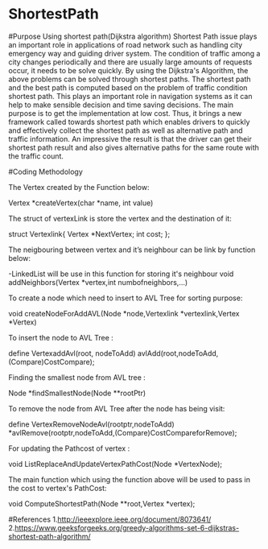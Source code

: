 # ShortestPath


#Purpose Using shortest path(Dijkstra algorithm)
Shortest Path issue plays an important role in applications of road network such as handling city emergency way and guiding driver system. The condition of traffic among a city changes periodically and there are usually large amounts of requests occur, it needs to be solve quickly. By using the Dijkstra's Algorithm, the above problems can be solved through shortest paths. The shortest path and the best path is computed based on the problem of traffic condition shortest path. This plays an important role in navigation systems as it can help to make sensible decision and time saving decisions. The main purpose is to get the implementation at low cost. Thus, it brings a new framework called towards shortest path which enables drivers to quickly and effectively collect the shortest path as well as alternative path and traffic information. An impressive the result is that the driver can get their shortest path result and also gives alternative paths for the same route with the traffic count.

#Coding Methodology

The Vertex created by the Function below:

Vertex *createVertex(char *name, int value)

The struct of vertexLink is store the vertex and the destination of it:

struct Vertexlink{
  Vertex *NextVertex;
  int cost;
};

The neigbouring between vertex and it’s neighbour can be link by function below:

-LinkedList will be use in this function for storing it's neighbour
void addNeighbors(Vertex *vertex,int numbofneighbors,...)

To create a node which need to insert to AVL Tree for sorting purpose:

void createNodeForAddAVL(Node *node,Vertexlink *vertexlink,Vertex *Vertex)

To insert the node to AVL Tree :

define VertexaddAvl(root, nodeToAdd)  avlAdd(root,nodeToAdd,(Compare)CostCompare);

Finding the smallest node from AVL tree :

Node *findSmallestNode(Node **rootPtr)

To remove the node from AVL Tree after the node has being visit:

define VertexRemoveNodeAvl(rootptr,nodeToAdd)      *avlRemove(rootptr,nodeToAdd,(Compare)CostCompareforRemove);

For updating the Pathcost of vertex :

void ListReplaceAndUpdateVertexPathCost(Node *VertexNode);

The main function which using the function above  will be used to pass in the cost to vertex's PathCost:

void ComputeShortestPath(Node **root,Vertex *vertex);

#References
1.http://ieeexplore.ieee.org/document/8073641/
2.https://www.geeksforgeeks.org/greedy-algorithms-set-6-dijkstras-shortest-path-algorithm/